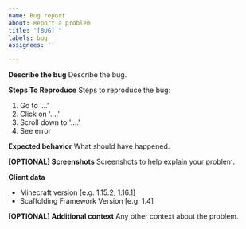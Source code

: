 ```yaml
---
name: Bug report
about: Report a problem
title: "[BUG] "
labels: bug
assignees: ''

---
```


**Describe the bug**
Describe the bug.

**Steps To Reproduce**
Steps to reproduce the bug:
1. Go to '...'
2. Click on '....'
3. Scroll down to '....'
4. See error

**Expected behavior**
What should have happened.

**[OPTIONAL] Screenshots**
Screenshots to help explain your problem.

**Client data**
 - Minecraft version [e.g. 1.15.2, 1.16.1]
 - Scaffolding Framework Version [e.g. 1.4]

**[OPTIONAL] Additional context**
Any other context about the problem.
